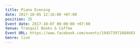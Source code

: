 ```yaml
---
title: Piano Evening
date: 2017-10-05 12:16:00 +07:00
position: 35
Event date: 2017-10-07 00:00:00 +07:00
Venue: Tranquil Books & Coffee
Event URL: https://www.facebook.com/events/194573971084683
Genre: live
---
```



